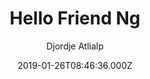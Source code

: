 ---
title: Hello Friend Ng
github: https://github.com/rhazdon/hugo-theme-hello-friend-ng
demo: https://themes.gohugo.io/theme/hugo-theme-hello-friend-ng/
author: Djordje Atlialp
ssg:
  - Hugo
cms:
  - No Cms
date: 2019-01-26T08:46:36.000Z
description: >-
  Pretty basic theme for Hugo that covers all of the essentials. All you have to
  do is start typing!
stale: false
---